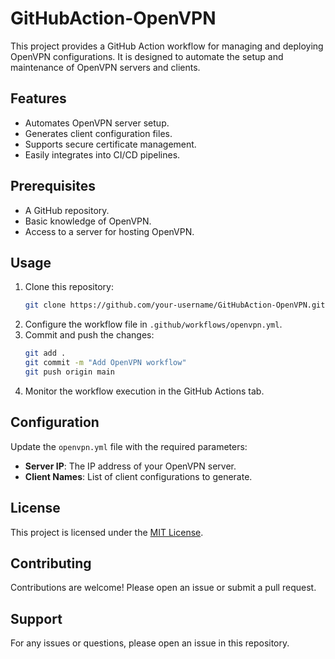 # GitHubAction-OpenVPN

This project provides a GitHub Action workflow for managing and deploying OpenVPN configurations. It is designed to automate the setup and maintenance of OpenVPN servers and clients.

## Features

- Automates OpenVPN server setup.
- Generates client configuration files.
- Supports secure certificate management.
- Easily integrates into CI/CD pipelines.

## Prerequisites

- A GitHub repository.
- Basic knowledge of OpenVPN.
- Access to a server for hosting OpenVPN.

## Usage

1. Clone this repository:
    ```bash
    git clone https://github.com/your-username/GitHubAction-OpenVPN.git
    ```
2. Configure the workflow file in `.github/workflows/openvpn.yml`.
3. Commit and push the changes:
    ```bash
    git add .
    git commit -m "Add OpenVPN workflow"
    git push origin main
    ```
4. Monitor the workflow execution in the GitHub Actions tab.

## Configuration

Update the `openvpn.yml` file with the required parameters:
- **Server IP**: The IP address of your OpenVPN server.
- **Client Names**: List of client configurations to generate.

## License

This project is licensed under the [MIT License](LICENSE).

## Contributing

Contributions are welcome! Please open an issue or submit a pull request.

## Support

For any issues or questions, please open an issue in this repository.